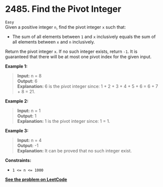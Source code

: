 # 2485. Find the Pivot Integer

`Easy` <br />
Given a positive integer `n`, find the pivot integer `x` such that:

- The sum of all elements between `1` and `x` inclusively equals the sum of all elements between `x` and `n` inclusively.

Return the pivot integer `x`. If no such integer exists, return `-1`. It is guaranteed that there will be at most one pivot index for the given input.

**Example 1:**

> **Input:** n = 8 <br />
> **Output:** 6 <br />
> **Explanation:** 6 is the pivot integer since: 1 + 2 + 3 + 4 + 5 + 6 = 6 + 7 + 8 = 21.

**Example 2:**

> **Input:** n = 1 <br />
> **Output:** 1 <br />
> **Explanation:** 1 is the pivot integer since: 1 = 1.

**Example 3:**

> **Input:** n = 4 <br />
> **Output:** -1 <br />
> **Explanation:** It can be proved that no such integer exist.

**Constraints:**

- `1 <= n <= 1000`

[**See the problem on LeetCode**](https://leetcode.com/problems/find-the-pivot-integer/)
